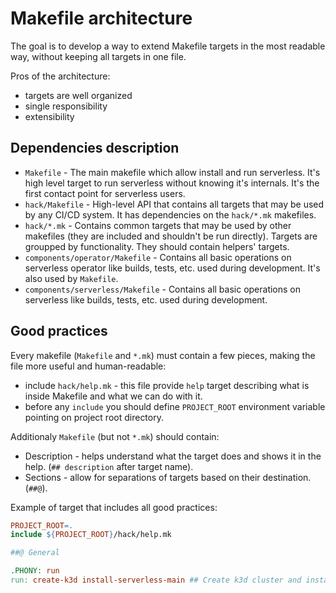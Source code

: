# Makefile architecture

The goal is to develop a way to extend Makefile targets in the most readable way, without keeping all targets in one file.

Pros of the architecture:

* targets are well organized
* single responsibility
* extensibility

## Dependencies description
* `Makefile` - The main makefile which allow install and run serverless. It's high level target to run serverless without knowing it's internals. It's the first contact point for serverless users.
* `hack/Makefile` - High-level API that contains all targets that may be used by any CI/CD system. It has dependencies on the `hack/*.mk` makefiles.
* `hack/*.mk` - Contains common targets that may be used by other makefiles (they are included and shouldn't be run directly). Targets are groupped by functionality. They should contain helpers' targets.
* `components/operator/Makefile` - Contains all basic operations on serverless operator like builds, tests, etc. used during development. It's also used by `Makefile`.
* `components/serverless/Makefile` - Contains all basic operations on serverless like builds, tests, etc. used during development.

## Good practices

Every makefile (`Makefile` and `*.mk`) must contain a few pieces, making the file more useful and human-readable:

* include `hack/help.mk` - this file provide `help` target describing what is inside Makefile and what we can do with it.
* before any `include` you should define `PROJECT_ROOT` environment variable pointing on project root directory.

Additionaly `Makefile` (but not `*.mk`) should contain:

* Description - helps understand what the target does and shows it in the help. (`## description` after target name).
* Sections - allow for separations of targets based on their destination. (`##@`).

Example of target that includes all good practices:

```Makefile
PROJECT_ROOT=.
include ${PROJECT_ROOT}/hack/help.mk

##@ General

.PHONY: run
run: create-k3d install-serverless-main ## Create k3d cluster and install serverless from main
```